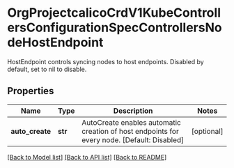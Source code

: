 # OrgProjectcalicoCrdV1KubeControllersConfigurationSpecControllersNodeHostEndpoint

HostEndpoint controls syncing nodes to host endpoints. Disabled by default, set to nil to disable.
## Properties
Name | Type | Description | Notes
------------ | ------------- | ------------- | -------------
**auto_create** | **str** | AutoCreate enables automatic creation of host endpoints for every node. [Default: Disabled] | [optional] 

[[Back to Model list]](../README.md#documentation-for-models) [[Back to API list]](../README.md#documentation-for-api-endpoints) [[Back to README]](../README.md)



